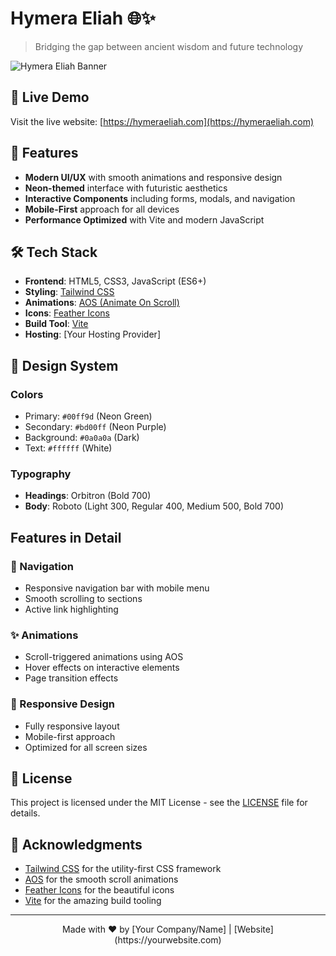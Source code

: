 # Hymera Eliah 🌐✨

> Bridging the gap between ancient wisdom and future technology

![Hymera Eliah Banner](./assets/banner.jpg)

## 🚀 Live Demo

Visit the live website: [https://hymeraeliah.com](https://hymeraeliah.com)

## 🎯 Features

- **Modern UI/UX** with smooth animations and responsive design
- **Neon-themed** interface with futuristic aesthetics
- **Interactive Components** including forms, modals, and navigation
- **Mobile-First** approach for all devices
- **Performance Optimized** with Vite and modern JavaScript

## 🛠️ Tech Stack

- **Frontend**: HTML5, CSS3, JavaScript (ES6+)
- **Styling**: [Tailwind CSS](https://tailwindcss.com/)
- **Animations**: [AOS (Animate On Scroll)](https://michalsnik.github.io/aos/)
- **Icons**: [Feather Icons](https://feathericons.com/)
- **Build Tool**: [Vite](https://vitejs.dev/)
- **Hosting**: [Your Hosting Provider]

## 🎨 Design System

### Colors
- Primary: `#00ff9d` (Neon Green)
- Secondary: `#bd00ff` (Neon Purple)
- Background: `#0a0a0a` (Dark)
- Text: `#ffffff` (White)

### Typography
- **Headings**: Orbitron (Bold 700)
- **Body**: Roboto (Light 300, Regular 400, Medium 500, Bold 700)

##  Features in Detail

### 🎯 Navigation
- Responsive navigation bar with mobile menu
- Smooth scrolling to sections
- Active link highlighting

### ✨ Animations
- Scroll-triggered animations using AOS
- Hover effects on interactive elements
- Page transition effects

### 📱 Responsive Design
- Fully responsive layout
- Mobile-first approach
- Optimized for all screen sizes

## 📄 License

This project is licensed under the MIT License - see the [LICENSE](LICENSE) file for details.

## 👏 Acknowledgments

- [Tailwind CSS](https://tailwindcss.com/) for the utility-first CSS framework
- [AOS](https://michalsnik.github.io/aos/) for the smooth scroll animations
- [Feather Icons](https://feathericons.com/) for the beautiful icons
- [Vite](https://vitejs.dev/) for the amazing build tooling

---

<div align="center">
  Made with ❤️ by [Your Company/Name] | [Website](https://yourwebsite.com)
</div>
